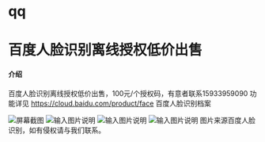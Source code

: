# qq
# 百度人脸识别离线授权低价出售

#### 介绍
百度人脸识别离线授权低价出售，100元/个授权码，有意者联系15933959090 功能详见 https://cloud.baidu.com/product/face 百度人脸识别档案



![屏幕截图](https://images.gitee.com/uploads/images/2020/0407/180107_ff753da8_5278920.png "屏幕截图.png")
![输入图片说明](https://images.gitee.com/uploads/images/2020/0407/180143_bc5a6466_5278920.png "屏幕截图.png")
![输入图片说明](https://images.gitee.com/uploads/images/2020/0407/180206_36c9e1fb_5278920.png "屏幕截图.png")
![输入图片说明](https://images.gitee.com/uploads/images/2020/0407/180228_2974fc92_5278920.png "屏幕截图.png")
图片来源百度人脸识别，如有侵权请与我们联系。
